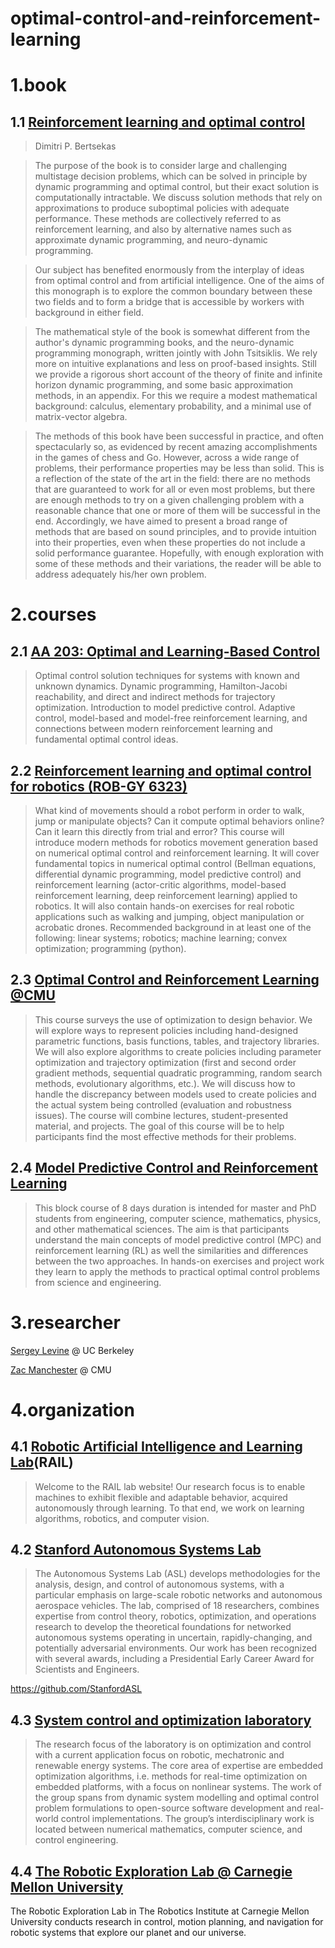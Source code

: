 # optimal-control-and-reinforcement-learning


# 1.book
## 1.1 [Reinforcement learning and optimal control](https://web.mit.edu/dimitrib/www/RLbook.html)
> Dimitri P. Bertsekas

> The purpose of the book is to consider large and challenging multistage decision problems, which can be solved in principle by dynamic programming and optimal control, but their exact solution is computationally intractable. We discuss solution methods that rely on approximations to produce suboptimal policies with adequate performance. These methods are collectively referred to as reinforcement learning, and also by alternative names such as approximate dynamic programming, and neuro-dynamic programming.

> Our subject has benefited enormously from the interplay of ideas from optimal control and from artificial intelligence. One of the aims of this monograph is to explore the common boundary between these two fields and to form a bridge that is accessible by workers with background in either field.

> The mathematical style of the book is somewhat different from the author's dynamic programming books, and the neuro-dynamic programming monograph, written jointly with John Tsitsiklis. We rely more on intuitive explanations and less on proof-based insights. Still we provide a rigorous short account of the theory of finite and infinite horizon dynamic programming, and some basic approximation methods, in an appendix. For this we require a modest mathematical background: calculus, elementary probability, and a minimal use of matrix-vector algebra.

> The methods of this book have been successful in practice, and often spectacularly so, as evidenced by recent amazing accomplishments in the games of chess and Go. However, across a wide range of problems, their performance properties may be less than solid. This is a reflection of the state of the art in the field: there are no methods that are guaranteed to work for all or even most problems, but there are enough methods to try on a given challenging problem with a reasonable chance that one or more of them will be successful in the end. Accordingly, we have aimed to present a broad range of methods that are based on sound principles, and to provide intuition into their properties, even when these properties do not include a solid performance guarantee. Hopefully, with enough exploration with some of these methods and their variations, the reader will be able to address adequately his/her own problem.

# 2.courses

## 2.1 [AA 203: Optimal and Learning-Based Control](https://stanfordasl.github.io/aa203/)

> Optimal control solution techniques for systems with known and unknown dynamics. Dynamic programming, Hamilton-Jacobi reachability, and direct and indirect methods for trajectory optimization. Introduction to model predictive control. Adaptive control, model-based and model-free reinforcement learning, and connections between modern reinforcement learning and fundamental optimal control ideas.



## 2.2 [Reinforcement learning and optimal control for robotics (ROB-GY 6323)](http://bulletin.engineering.nyu.edu/preview_course_nopop.php?catoid=15&coid=38033)
> What kind of movements should a robot perform in order to walk, jump or manipulate objects? Can it compute optimal behaviors online? Can it learn this directly from trial and error? This course will introduce modern methods for robotics movement generation based on numerical optimal control and reinforcement learning. It will cover fundamental topics in numerical optimal control (Bellman equations, differential dynamic programming, model predictive control) and reinforcement learning (actor-critic algorithms, model-based reinforcement learning, deep reinforcement learning) applied to robotics. It will also contain hands-on exercises for real robotic applications such as walking and jumping, object manipulation or acrobatic drones. Recommended background in at least one of the following: linear systems; robotics; machine learning; convex optimization; programming (python).

## 2.3 [Optimal Control and Reinforcement Learning @CMU](https://www.cs.cmu.edu/~cga/dynopt/description.html)
> This course surveys the use of optimization to design behavior. We will explore ways to represent policies including hand-designed parametric functions, basis functions, tables, and trajectory libraries. We will also explore algorithms to create policies including parameter optimization and trajectory optimization (first and second order gradient methods, sequential quadratic programming, random search methods, evolutionary algorithms, etc.). We will discuss how to handle the discrepancy between models used to create policies and the actual system being controlled (evaluation and robustness issues). The course will combine lectures, student-presented material, and projects. The goal of this course will be to help participants find the most effective methods for their problems.

## 2.4 [Model Predictive Control and Reinforcement Learning](https://www.syscop.de/teaching/ss2021/model-predictive-control-and-reinforcement-learning)

> This block course of 8 days duration is intended for master and PhD students from engineering, computer science, mathematics, physics, and other mathematical sciences. The aim is that participants understand the main concepts of model predictive control (MPC) and reinforcement learning (RL) as well the similarities and differences between the two approaches. In hands-on exercises and project work they learn to apply the methods to practical optimal control problems from science and engineering. 

# 3.researcher
[Sergey Levine](https://people.eecs.berkeley.edu/~svlevine/) @ UC Berkeley

[Zac Manchester](https://www.linkedin.cn/incareer/in/zacmanchester) @ CMU 

# 4.organization

## 4.1 [Robotic Artificial Intelligence and Learning Lab](http://rail.eecs.berkeley.edu/)(RAIL)
> Welcome to the RAIL lab website! Our research focus is to enable machines to exhibit flexible and adaptable behavior, acquired autonomously through learning. To that end, we work on learning algorithms, robotics, and computer vision.

## 4.2 [Stanford Autonomous Systems Lab](https://stanfordasl.github.io/)

> The Autonomous Systems Lab (ASL) develops methodologies for the analysis, design, and control of autonomous systems, with a particular emphasis on large-scale robotic networks and autonomous aerospace vehicles. The lab, comprised of 18 researchers, combines expertise from control theory, robotics, optimization, and operations research to develop the theoretical foundations for networked autonomous systems operating in uncertain, rapidly-changing, and potentially adversarial environments. Our work has been recognized with several awards, including a Presidential Early Career Award for Scientists and Engineers.

https://github.com/StanfordASL

## 4.3 [System control and optimization laboratory](https://www.syscop.de/teaching)

> The research focus of the laboratory is on optimization and control with a current application focus on robotic, mechatronic and renewable energy systems. The core area of expertise are embedded optimization algorithms, i.e. methods for real-time optimization on embedded platforms, with a focus on nonlinear systems. The work of the group spans from dynamic system modelling and optimal control problem formulations to open-source software development and real-world control implementations. The group’s interdisciplinary work is located between numerical mathematics, computer science, and control engineering.

## 4.4 [The Robotic Exploration Lab @ Carnegie Mellon University](http://roboticexplorationlab.org/)
The Robotic Exploration Lab in The Robotics Institute at Carnegie Mellon University conducts research in control, motion planning, and navigation for robotic systems that explore our planet and our universe.
